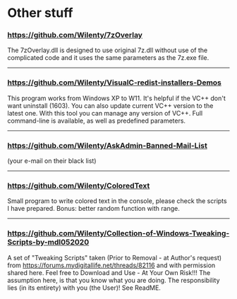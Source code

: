 # Other stuff

### https://github.com/Wilenty/7zOverlay
The 7zOverlay.dll is designed to use original 7z.dll without use of the complicated code and it uses the same parameters as the 7z.exe file.

---
### https://github.com/Wilenty/VisualC-redist-installers-Demos
This program works from Windows XP to W11. It's helpful if the VC++ don't want uninstall (1603). You can also update current VC++ version to the latest one. With this tool you can manage any version of VC++. Full command-line is available, as well as predefined parameters.

---
### https://github.com/Wilenty/AskAdmin-Banned-Mail-List
(your e-mail on their black list)

---
### https://github.com/Wilenty/ColoredText
Small program to write colored text in the console, please check the scripts I have prepared. Bonus: better random function with range.

---
### https://github.com/Wilenty/Collection-of-Windows-Tweaking-Scripts-by-mdl052020
A set of "Tweaking Scripts" taken (Prior to Removal - at Author's request) from https://forums.mydigitallife.net/threads/82116 and with permission shared here. Feel free to Download and Use - At Your Own Risk!!! The assumption here, is that you know what you are doing. The responsibility lies (in its entirety) with you (the User)! See ReadME.
